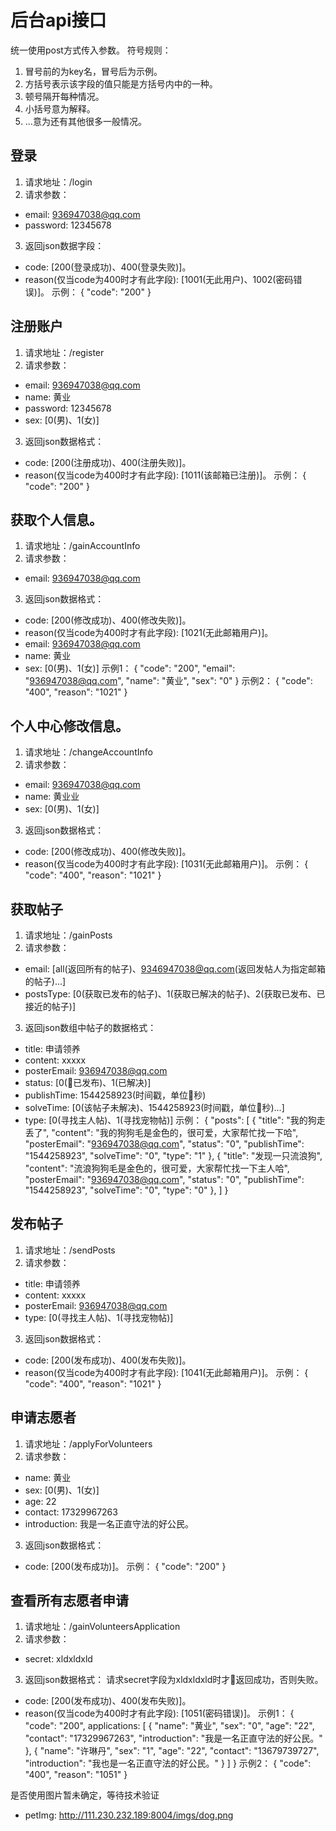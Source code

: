 # 后台api接口

统一使用post方式传入参数。
符号规则：
1. 冒号前的为key名，冒号后为示例。
2. 方括号表示该字段的值只能是方括号内中的一种。
3. 顿号隔开每种情况。
4. 小括号意为解释。
5. ...意为还有其他很多一般情况。

## 登录

1. 请求地址：/login
2. 请求参数：
+ email: 936947038@qq.com
+ password: 12345678
3. 返回json数据字段：
+ code: [200(登录成功)、400(登录失败)]。
+ reason(仅当code为400时才有此字段): [1001(无此用户)、1002(密码错误)]。
示例：
{
    "code": "200"
}

## 注册账户

1. 请求地址：/register
2. 请求参数：
+ email: 936947038@qq.com
+ name: 黄业
+ password: 12345678
+ sex: [0(男)、1(女)]
3. 返回json数据格式：
+ code: [200(注册成功)、400(注册失败)]。
+ reason(仅当code为400时才有此字段): [1011(该邮箱已注册)]。
示例：
{
    "code": "200"
}

## 获取个人信息。

1. 请求地址：/gainAccountInfo
2. 请求参数：
+ email: 936947038@qq.com
3. 返回json数据格式：
+ code: [200(修改成功)、400(修改失败)]。
+ reason(仅当code为400时才有此字段): [1021(无此邮箱用户)]。
+ email: 936947038@qq.com
+ name: 黄业
+ sex: [0(男)、1(女)]
示例1：
{
    "code": "200",
    "email": "936947038@qq.com",
    "name": "黄业",
    "sex": "0"
}
示例2：
{
    "code": "400",
    "reason": "1021"
}

## 个人中心修改信息。

1. 请求地址：/changeAccountInfo
2. 请求参数：
+ email: 936947038@qq.com
+ name: 黄业业
+ sex: [0(男)、1(女)]
3. 返回json数据格式：
+ code: [200(修改成功)、400(修改失败)]。
+ reason(仅当code为400时才有此字段): [1031(无此邮箱用户)]。
示例：
{
    "code": "400",
    "reason": "1021"
}

## 获取帖子

1. 请求地址：/gainPosts
2. 请求参数：
+ email: [all(返回所有的帖子)、9346947038@qq.com(返回发帖人为指定邮箱的帖子)...]
+ postsType: [0(获取已发布的帖子)、1(获取已解决的帖子)、2(获取已发布、已接近的帖子)]
3. 返回json数组中帖子的数据格式：
+ title: 申请领养
+ content: xxxxx
+ posterEmail: 936947038@qq.com
+ status: [0(已发布)、1(已解决)]
+ publishTime: 1544258923(时间戳，单位秒)
+ solveTime: [0(该帖子未解决)、1544258923(时间戳，单位秒)...]
+ type: [0(寻找主人帖)、1(寻找宠物帖)]
示例：
{
    "posts": [
        {
            "title": "我的狗走丢了",
            "content": "我的狗狗毛是金色的，很可爱，大家帮忙找一下哈",
            "posterEmail": "936947038@qq.com",
            "status": "0",
            "publishTime": "1544258923",
            "solveTime": "0",
            "type": "1"
        },
        {
            "title": "发现一只流浪狗",
            "content": "流浪狗狗毛是金色的，很可爱，大家帮忙找一下主人哈",
            "posterEmail": "936947038@qq.com",
            "status": "0",
            "publishTime": "1544258923",
            "solveTime": "0",
            "type": "0"
        },
    ]
}

## 发布帖子

1. 请求地址：/sendPosts
2. 请求参数：
+ title: 申请领养
+ content: xxxxx
+ posterEmail: 936947038@qq.com
+ type: [0(寻找主人帖)、1(寻找宠物帖)]
3. 返回json数据格式：
+ code: [200(发布成功)、400(发布失败)]。
+ reason(仅当code为400时才有此字段): [1041(无此邮箱用户)]。
示例：
{
    "code": "400",
    "reason": "1021"
}

## 申请志愿者

1. 请求地址：/applyForVolunteers
2. 请求参数：
+ name: 黄业
+ sex: [0(男)、1(女)]
+ age: 22
+ contact: 17329967263
+ introduction: 我是一名正直守法的好公民。
3. 返回json数据格式：
+ code: [200(发布成功)]。
示例：
{
    "code": "200"
}

## 查看所有志愿者申请

1. 请求地址：/gainVolunteersApplication
2. 请求参数：
+ secret: xldxldxld
3. 返回json数据格式：
请求secret字段为xldxldxld时才返回成功，否则失败。
+ code: [200(发布成功)、400(发布失败)]。
+ reason(仅当code为400时才有此字段): [1051(密码错误)]。
示例1：
{
    "code": "200",
    applications: [
        {
            "name": "黄业",
            "sex": "0",
            "age": "22",
            "contact": "17329967263",
            "introduction": "我是一名正直守法的好公民。"
        },
        {
            "name": "许琳丹",
            "sex": "1",
            "age": "22",
            "contact": "13679739727",
            "introduction": "我也是一名正直守法的好公民。"
        }
    ]
}
示例2：
{
    "code": "400",
    "reason": "1051"
}



是否使用图片暂未确定，等待技术验证
+ petImg: http://111.230.232.189:8004/imgs/dog.png